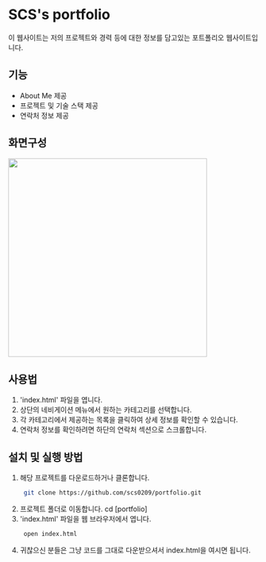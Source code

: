 # SCS's portfolio

이 웹사이트는 저의 프로젝트와 경력 등에 대한 정보를 담고있는 포트폴리오 웹사이트입니다.

## 기능

- About Me 제공
- 프로젝트 및 기술 스택 제공
- 연락처 정보 제공

## 화면구성

<img width= "400" src="https://user-images.githubusercontent.com/110822847/230571616-daeea2b8-ae3a-4857-ac19-da05de53d864.PNG" />


## 사용법

1. 'index.html' 파일을 엽니다.
2. 상단의 네비게이션 메뉴에서 원하는 카테고리를 선택합니다.
3. 각 카테고리에서 제공하는 목록을 클릭하여 상세 정보를 확인할 수 있습니다.
4. 연락처 정보를 확인하려면 하단의 연락처 섹션으로 스크롤합니다.

## 설치 및 실행 방법

1. 해당 프로젝트를 다운로드하거나 클론합니다.
   ```bash
    git clone https://github.com/scs0209/portfolio.git
   ```
2. 프로젝트 폴더로 이동합니다.
   cd [portfolio]
3. 'index.html' 파일을 웹 브라우저에서 엽니다.
   ```bash
    open index.html
   ```
4. 귀찮으신 분들은 그냥 코드를 그대로 다운받으셔서 index.html을 여시면 됩니다.
